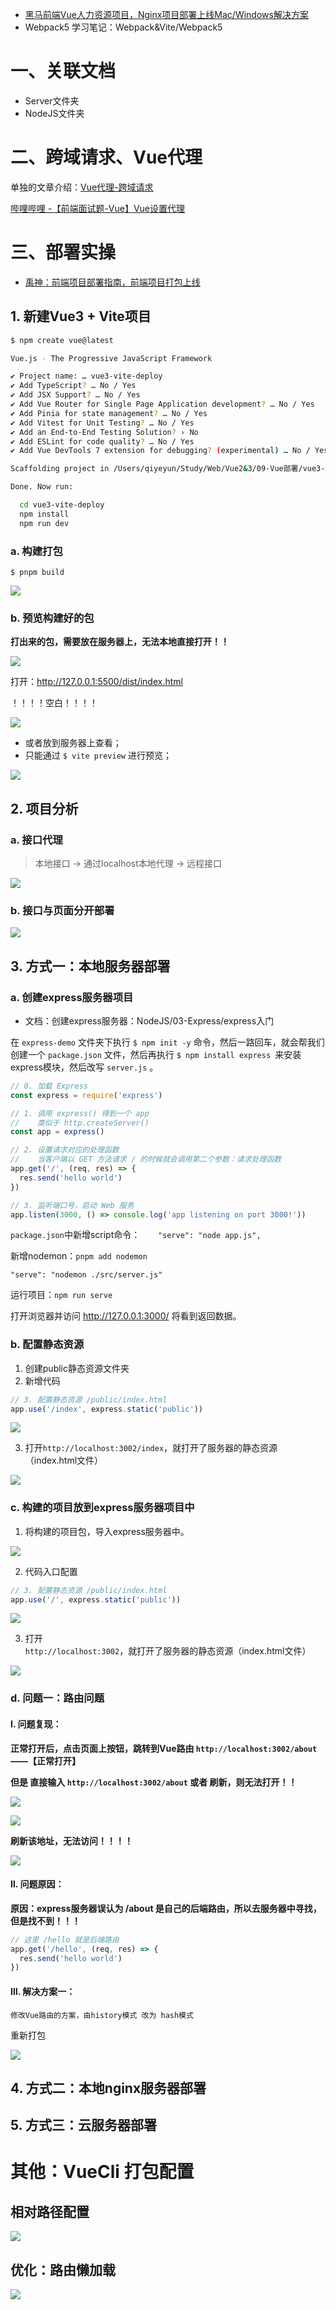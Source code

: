 

* [黑马前端Vue人力资源项目，Nginx项目部署上线Mac/Windows解决方案](https://www.bilibili.com/video/BV1JE421M7oe/?spm_id_from=333.337.search-card.all.click&vd_source=dc55c355e9f5b6174832aacfb5d8b6aa)
* Webpack5 学习笔记：Webpack&Vite/Webpack5





# 一、关联文档

* Server文件夹 
* NodeJS文件夹



# 二、跨域请求、Vue代理

单独的文章介绍：[Vue代理-跨域请求](./Vue2&3/10-Vue代理-跨域请求/Vue代理-跨域请求.md)

[哔哩哔哩 -【前端面试题-Vue】Vue设置代理](https://www.bilibili.com/video/BV1wp42197GM/?spm_id_from=333.788&vd_source=dc55c355e9f5b6174832aacfb5d8b6aa)



# 三、部署实操

* [禹神：前端项目部署指南，前端项目打包上线](https://www.bilibili.com/video/BV19n4y1d7Gr/?spm_id_from=333.1007.tianma.1-1-1.click&vd_source=dc55c355e9f5b6174832aacfb5d8b6aa)

## 1. 新建Vue3 + Vite项目

```sh
$ npm create vue@latest

Vue.js - The Progressive JavaScript Framework

✔ Project name: … vue3-vite-deploy
✔ Add TypeScript? … No / Yes
✔ Add JSX Support? … No / Yes
✔ Add Vue Router for Single Page Application development? … No / Yes
✔ Add Pinia for state management? … No / Yes
✔ Add Vitest for Unit Testing? … No / Yes
✔ Add an End-to-End Testing Solution? › No
✔ Add ESLint for code quality? … No / Yes
✔ Add Vue DevTools 7 extension for debugging? (experimental) … No / Yes

Scaffolding project in /Users/qiyeyun/Study/Web/Vue2&3/09-Vue部署/vue3-vite-deploy...

Done. Now run:

  cd vue3-vite-deploy
  npm install
  npm run dev
```



### a. 构建打包

`$ pnpm build`

![](./images/005.png)

### b. 预览构建好的包

**打出来的包，需要放在服务器上，无法本地直接打开！！**

![](./images/006.png)

打开：http://127.0.0.1:5500/dist/index.html

！！！！空白！！！！

![](./images/007.png)

* 或者放到服务器上查看；
* 只能通过 `$ vite preview` 进行预览；

![](./images/008.png)



## 2. 项目分析

### a. 接口代理

> 本地接口 -> 通过localhost本地代理 -> 远程接口

![](./images/004.png)

### b. 接口与页面分开部署

![](./images/003.png)



## 3. 方式一：本地服务器部署

### a. 创建express服务器项目

* 文档：创建express服务器：NodeJS/03-Express/express入门

在 `express-demo` 文件夹下执行 `$ npm init -y` 命令，然后一路回车，就会帮我们创建一个 `package.json` 文件，然后再执行 `$ npm install express `来安装express模块，然后改写 `server.js` 。

```js
// 0. 加载 Express
const express = require('express')

// 1. 调用 express() 得到一个 app
//    类似于 http.createServer()
const app = express()

// 2. 设置请求对应的处理函数
//    当客户端以 GET 方法请求 / 的时候就会调用第二个参数：请求处理函数
app.get('/', (req, res) => {
  res.send('hello world')
})

// 3. 监听端口号，启动 Web 服务
app.listen(3000, () => console.log('app listening on port 3000!'))
```

`package.json`中新增script命令：`    "serve": "node app.js",`

新增nodemon：`pnpm add nodemon`

`"serve": "nodemon ./src/server.js"`

运行项目：`npm run serve` 

打开浏览器并访问 http://127.0.0.1:3000/ 将看到返回数据。



### b. 配置静态资源

1. 创建public静态资源文件夹
2. 新增代码

```js
// 3. 配置静态资源 /public/index.html
app.use('/index', express.static('public'))
```

![](./images/009.png)

3. 打开`http://localhost:3002/index`，就打开了服务器的静态资源（index.html文件）

![](./images/010.png)



### c. 构建的项目放到express服务器项目中

1. 将构建的项目包，导入express服务器中。

![](./images/011.png)

2. 代码入口配置

```js
// 3. 配置静态资源 /public/index.html
app.use('/', express.static('public'))
```

![](./images/012.png)

3. 打开`http://localhost:3002`，就打开了服务器的静态资源（index.html文件）

![](./images/013.png)

### d. 问题一：路由问题

#### Ⅰ. 问题复现：

**正常打开后，点击页面上按钮，跳转到Vue路由 `http://localhost:3002/about` ——【正常打开】**

**但是 直接输入 `http://localhost:3002/about` 或者 刷新，则无法打开！！**

![](./images/014.png)

![](./images/015.png)

**刷新该地址，无法访问！！！！**

![](./images/016.png)

#### Ⅱ. 问题原因：

**原因：express服务器误认为 /about 是自己的后端路由，所以去服务器中寻找，但是找不到！！！**

```js
// 这里 /hello 就是后端路由
app.get('/hello', (req, res) => {
  res.send('hello world')
})
```



#### Ⅲ. 解决方案一：

`修改Vue路由的方案，由history模式 改为 hash模式`

重新打包

![](./images/017.png)



## 4. 方式二：本地nginx服务器部署





## 5. 方式三：云服务器部署













# 其他：VueCli 打包配置

## 相对路径配置

![](images/001.png)



## 优化：路由懒加载

![](images/002.png)



















